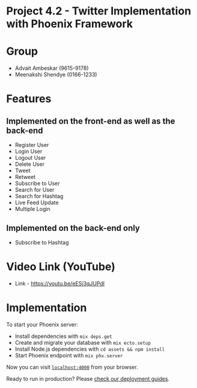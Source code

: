 # Project 4.2 - Twitter Implementation with Phoenix Framework

# Group
  * Advait Ambeskar (9615-9178)
  * Meenakshi Shendye (0166-1233)

# Features

## Implemented on the front-end as well as the back-end

  * Register User
  * Login User
  * Logout User
  * Delete User
  * Tweet
  * Retweet
  * Subscribe to User
  * Search for User
  * Search for Hashtag
  * Live Feed Update
  * Multiple Login

## Implemented on the back-end only

  * Subscribe to Hashtag

# Video Link (YouTube)
  
  * Link - https://youtu.be/eESj3qJUPdI
# Implementation

To start your Phoenix server:

  * Install dependencies with `mix deps.get`
  * Create and migrate your database with `mix ecto.setup`
  * Install Node.js dependencies with `cd assets && npm install`
  * Start Phoenix endpoint with `mix phx.server`

Now you can visit [`localhost:4000`](http://localhost:4000) from your browser.

Ready to run in production? Please [check our deployment guides](https://hexdocs.pm/phoenix/deployment.html).
